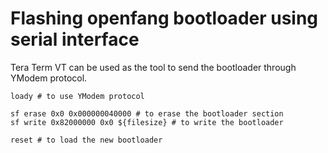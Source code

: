 
# Flashing openfang bootloader using serial interface


Tera Term VT can be used as the tool to send the bootloader through YModem protocol.


```
loady # to use YModem protocol

sf erase 0x0 0x000000040000 # to erase the bootloader section
sf write 0x82000000 0x0 ${filesize} # to write the bootloader

reset # to load the new bootloader
```

